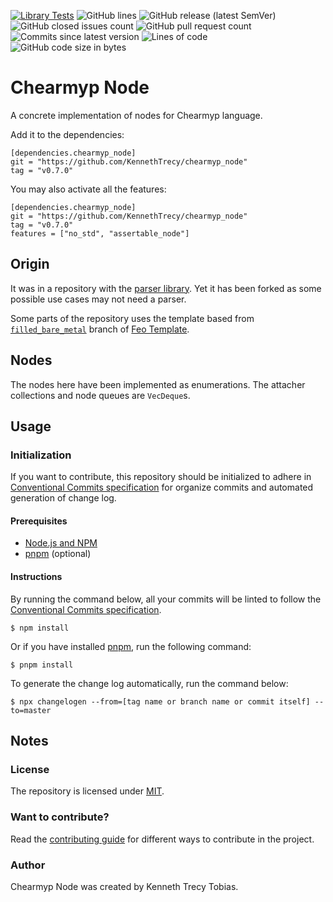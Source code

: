 [![Library Tests](https://img.shields.io/github/actions/workflow/status/KennethTrecy/chearmyp_node/library.yml?style=for-the-badge)](https://github.com/KennethTrecy/chearmyp_node/actions/workflows/library.yml)
![GitHub lines](https://img.shields.io/github/license/KennethTrecy/chearmyp_node?style=for-the-badge)
![GitHub release (latest SemVer)](https://img.shields.io/github/v/release/KennethTrecy/chearmyp_node?style=for-the-badge&display_name=tag&sort=semver)
![GitHub closed issues count](https://img.shields.io/github/issues-closed/KennethTrecy/chearmyp_node?style=for-the-badge)
![GitHub pull request count](https://img.shields.io/github/issues-pr-closed/KennethTrecy/chearmyp_node?style=for-the-badge)
![Commits since latest version](https://img.shields.io/github/commits-since/KennethTrecy/chearmyp_node/latest?style=for-the-badge)
![Lines of code](https://img.shields.io/tokei/lines/github/KennethTrecy/chearmyp_node?style=for-the-badge)
![GitHub code size in bytes](https://img.shields.io/github/repo-size/KennethTrecy/chearmyp_node?style=for-the-badge)

# Chearmyp Node
A concrete implementation of nodes for Chearmyp language.

Add it to the dependencies:
```
[dependencies.chearmyp_node]
git = "https://github.com/KennethTrecy/chearmyp_node"
tag = "v0.7.0"
```

You may also activate all the features:
```
[dependencies.chearmyp_node]
git = "https://github.com/KennethTrecy/chearmyp_node"
tag = "v0.7.0"
features = ["no_std", "assertable_node"]
```

## Origin
It was in a repository with the [parser library]. Yet it has been forked as some possible use cases
may not need a parser.

Some parts of the repository uses the template based from [`filled_bare_metal`] branch of [Feo
Template].

## Nodes
The nodes here have been implemented as enumerations. The attacher collections and node queues are
`VecDeque`s.

## Usage

### Initialization
If you want to contribute, this repository should be initialized to adhere in [Conventional Commits
specification] for organize commits and automated generation of change log.

#### Prerequisites
- [Node.js and NPM]
- [pnpm] (optional)

#### Instructions
By running the command below, all your commits will be linted to follow the [Conventional Commits
specification].
```
$ npm install
```

Or if you have installed [pnpm], run the following command:
```
$ pnpm install
```

To generate the change log automatically, run the command below:
```
$ npx changelogen --from=[tag name or branch name or commit itself] --to=master
```
## Notes

### License
The repository is licensed under [MIT].

### Want to contribute?
Read the [contributing guide] for different ways to contribute in the project.

### Author
Chearmyp Node was created by Kenneth Trecy Tobias.

[`filled_bare_metal`]: https://github.com/KennethTrecy/feo_template/tree/filled_bare_metal
[Feo Template]: https://github.com/KennethTrecy/feo_template
[parser library]: https://github.com/KennethTrecy/chearmyp_parser
[MIT]: https://github.com/KennethTrecy/chearmyp_node/blob/master/LICENSE
[Node.js and NPM]: https://nodejs.org/en/
[pnpm]: https://pnpm.io/installation
[Conventional Commits specification]: https://www.conventionalcommits.org/en/v1.0.0/
[contributing guide]: ./CONTRIBUTING.md
